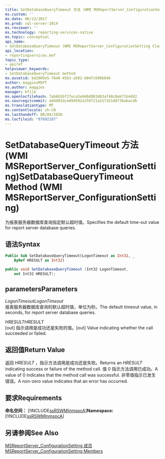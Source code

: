 ```yaml
---
title: SetDatabaseQueryTimeout 方法 (WMI MSReportServer_ConfigurationSetting) | Microsoft Docs
ms.custom: ''
ms.date: 06/13/2017
ms.prod: sql-server-2014
ms.reviewer: ''
ms.technology: reporting-services-native
ms.topic: conceptual
api_name:
- SetDatabaseQueryTimeout (WMI MSReportServer_ConfigurationSetting Class)
api_location:
- reportingservices.mof
topic_type:
- apiref
helpviewer_keywords:
- SetDatabaseQueryTimeout method
ms.assetid: bd2809e5-7848-45b3-a502-b04fc698b646
author: maggiesMSFT
ms.author: maggies
manager: kfile
ms.openlocfilehash: 7ab6b5bf27eca5e9d6d083d03af48c0ab71b4dd2
ms.sourcegitcommit: ad4d92dce894592a259721a1571b1d8736abacdb
ms.translationtype: MT
ms.contentlocale: zh-CN
ms.lasthandoff: 08/04/2020
ms.locfileid: "87692187"
---
```

# <a name="setdatabasequerytimeout-method-wmi-msreportserver_configurationsetting"></a><span data-ttu-id="017e5-102">SetDatabaseQueryTimeout 方法 (WMI MSReportServer_ConfigurationSetting)</span><span class="sxs-lookup"><span data-stu-id="017e5-102">SetDatabaseQueryTimeout Method (WMI MSReportServer_ConfigurationSetting)</span></span>
  <span data-ttu-id="017e5-103">为报表服务器数据库查询指定默认超时值。</span><span class="sxs-lookup"><span data-stu-id="017e5-103">Specifies the default time-out value for report server database queries.</span></span>  
  
## <a name="syntax"></a><span data-ttu-id="017e5-104">语法</span><span class="sxs-lookup"><span data-stu-id="017e5-104">Syntax</span></span>  
  
```vb  
Public Sub SetDatabaseQueryTimeout(LogonTimeout as Int32, _  
    ByRef HRESULT as Int32)  
```  
  
```csharp  
public void SetDatabaseQueryTimeout (Int32 LogonTimeout,   
    out Int32 HRESULT);  
```  
  
## <a name="parameters"></a><span data-ttu-id="017e5-105">parameters</span><span class="sxs-lookup"><span data-stu-id="017e5-105">Parameters</span></span>  
 <span data-ttu-id="017e5-106">*LogonTimeout*</span><span class="sxs-lookup"><span data-stu-id="017e5-106">*LogonTimeout*</span></span>  
 <span data-ttu-id="017e5-107">报表服务器数据库查询的默认超时值，单位为秒。</span><span class="sxs-lookup"><span data-stu-id="017e5-107">The default timeout value, in seconds, for report server database queries.</span></span>  
  
 <span data-ttu-id="017e5-108">*HRESULT*</span><span class="sxs-lookup"><span data-stu-id="017e5-108">*HRESULT*</span></span>  
 <span data-ttu-id="017e5-109">[out] 指示调用是成功还是失败的值。</span><span class="sxs-lookup"><span data-stu-id="017e5-109">[out] Value indicating whether the call succeeded or failed.</span></span>  
  
## <a name="return-value"></a><span data-ttu-id="017e5-110">返回值</span><span class="sxs-lookup"><span data-stu-id="017e5-110">Return Value</span></span>  
 <span data-ttu-id="017e5-111">返回 *HRESULT* ，指示方法调用是成功还是失败。</span><span class="sxs-lookup"><span data-stu-id="017e5-111">Returns an *HRESULT* indicating success or failure of the method call.</span></span> <span data-ttu-id="017e5-112">值 0 指示方法调用已成功。</span><span class="sxs-lookup"><span data-stu-id="017e5-112">A value of 0 indicates that the method call was successful.</span></span> <span data-ttu-id="017e5-113">非零值指示已发生错误。</span><span class="sxs-lookup"><span data-stu-id="017e5-113">A non-zero value indicates that an error has occurred.</span></span>  
  
## <a name="requirements"></a><span data-ttu-id="017e5-114">要求</span><span class="sxs-lookup"><span data-stu-id="017e5-114">Requirements</span></span>  
 <span data-ttu-id="017e5-115">**命名空间：** [!INCLUDE[ssRSWMInmspcA](../../includes/ssrswminmspca-md.md)]</span><span class="sxs-lookup"><span data-stu-id="017e5-115">**Namespace:** [!INCLUDE[ssRSWMInmspcA](../../includes/ssrswminmspca-md.md)]</span></span>  
  
## <a name="see-also"></a><span data-ttu-id="017e5-116">另请参阅</span><span class="sxs-lookup"><span data-stu-id="017e5-116">See Also</span></span>  
 [<span data-ttu-id="017e5-117">MSReportServer_ConfigurationSetting 成员</span><span class="sxs-lookup"><span data-stu-id="017e5-117">MSReportServer_ConfigurationSetting Members</span></span>](msreportserver-configurationsetting-members.md)  
  
  
